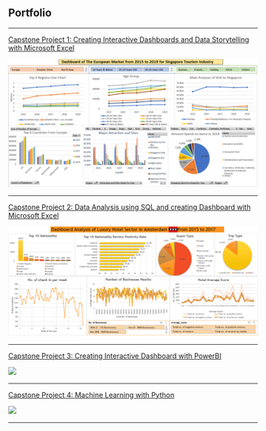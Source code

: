 ## Portfolio

---

[Capstone Project 1: Creating Interactive Dashboards and Data Storytelling with Microsoft Excel](/sample_page)

<img src="images/Capstone_Project_1_Dashboard.PNG"/>

---
[Capstone Project 2: Data Analysis using SQL and creating Dashboard with Microsoft Excel](/pdf/sample_presentation.pdf)

<img src="images/Capstone_Project_2_Dashboard.PNG"/>

---
[Capstone Project 3: Creating Interactive Dashboard with PowerBI](http://example.com/)

<img src="images/dummy_thumbnail.jpg?raw=true"/>

---
[Capstone Project 4: Machine Learning with Python](/pdf/sample_presentation.pdf)

<img src="images/dummy_thumbnail.jpg?raw=true"/>

---

